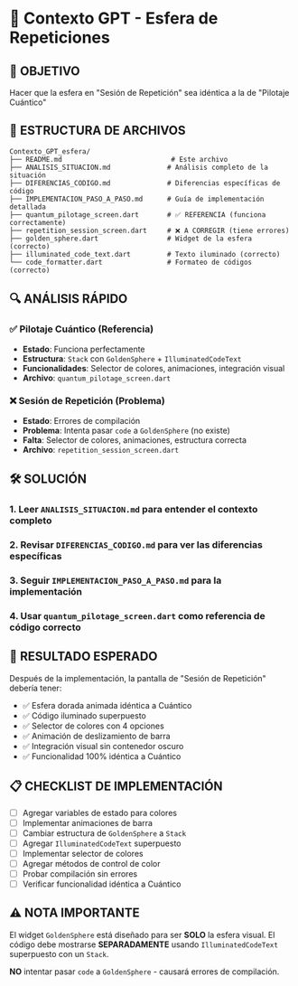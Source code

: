 # 📁 Contexto GPT - Esfera de Repeticiones

## 🎯 **OBJETIVO**
Hacer que la esfera en "Sesión de Repetición" sea idéntica a la de "Pilotaje Cuántico"

## 📂 **ESTRUCTURA DE ARCHIVOS**

```
Contexto_GPT_esfera/
├── README.md                           # Este archivo
├── ANALISIS_SITUACION.md              # Análisis completo de la situación
├── DIFERENCIAS_CODIGO.md              # Diferencias específicas de código
├── IMPLEMENTACION_PASO_A_PASO.md      # Guía de implementación detallada
├── quantum_pilotage_screen.dart       # ✅ REFERENCIA (funciona correctamente)
├── repetition_session_screen.dart     # ❌ A CORREGIR (tiene errores)
├── golden_sphere.dart                 # Widget de la esfera (correcto)
├── illuminated_code_text.dart         # Texto iluminado (correcto)
└── code_formatter.dart                # Formateo de códigos (correcto)
```

## 🔍 **ANÁLISIS RÁPIDO**

### ✅ **Pilotaje Cuántico** (Referencia)
- **Estado**: Funciona perfectamente
- **Estructura**: `Stack` con `GoldenSphere` + `IlluminatedCodeText`
- **Funcionalidades**: Selector de colores, animaciones, integración visual
- **Archivo**: `quantum_pilotage_screen.dart`

### ❌ **Sesión de Repetición** (Problema)
- **Estado**: Errores de compilación
- **Problema**: Intenta pasar `code` a `GoldenSphere` (no existe)
- **Falta**: Selector de colores, animaciones, estructura correcta
- **Archivo**: `repetition_session_screen.dart`

## 🛠️ **SOLUCIÓN**

### 1. **Leer** `ANALISIS_SITUACION.md` para entender el contexto completo
### 2. **Revisar** `DIFERENCIAS_CODIGO.md` para ver las diferencias específicas
### 3. **Seguir** `IMPLEMENTACION_PASO_A_PASO.md` para la implementación
### 4. **Usar** `quantum_pilotage_screen.dart` como referencia de código correcto

## 🎯 **RESULTADO ESPERADO**

Después de la implementación, la pantalla de "Sesión de Repetición" debería tener:

- ✅ Esfera dorada animada idéntica a Cuántico
- ✅ Código iluminado superpuesto
- ✅ Selector de colores con 4 opciones
- ✅ Animación de deslizamiento de barra
- ✅ Integración visual sin contenedor oscuro
- ✅ Funcionalidad 100% idéntica a Cuántico

## 📋 **CHECKLIST DE IMPLEMENTACIÓN**

- [ ] Agregar variables de estado para colores
- [ ] Implementar animaciones de barra
- [ ] Cambiar estructura de `GoldenSphere` a `Stack`
- [ ] Agregar `IlluminatedCodeText` superpuesto
- [ ] Implementar selector de colores
- [ ] Agregar métodos de control de color
- [ ] Probar compilación sin errores
- [ ] Verificar funcionalidad idéntica a Cuántico

## ⚠️ **NOTA IMPORTANTE**

El widget `GoldenSphere` está diseñado para ser **SOLO** la esfera visual. El código debe mostrarse **SEPARADAMENTE** usando `IlluminatedCodeText` superpuesto con un `Stack`.

**NO** intentar pasar `code` a `GoldenSphere` - causará errores de compilación.

